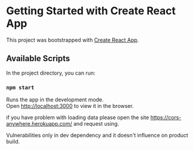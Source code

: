 # Getting Started with Create React App

This project was bootstrapped with [Create React App](https://github.com/facebook/create-react-app).

## Available Scripts

In the project directory, you can run:

### `npm start`

Runs the app in the development mode.\
Open [http://localhost:3000](http://localhost:3000) to view it in the browser.

if you have problem with loading data please open the site   https://cors-anywhere.herokuapp.com/ and request using.

Vulnerabilities only in dev dependency and it doesn't influence on product build.